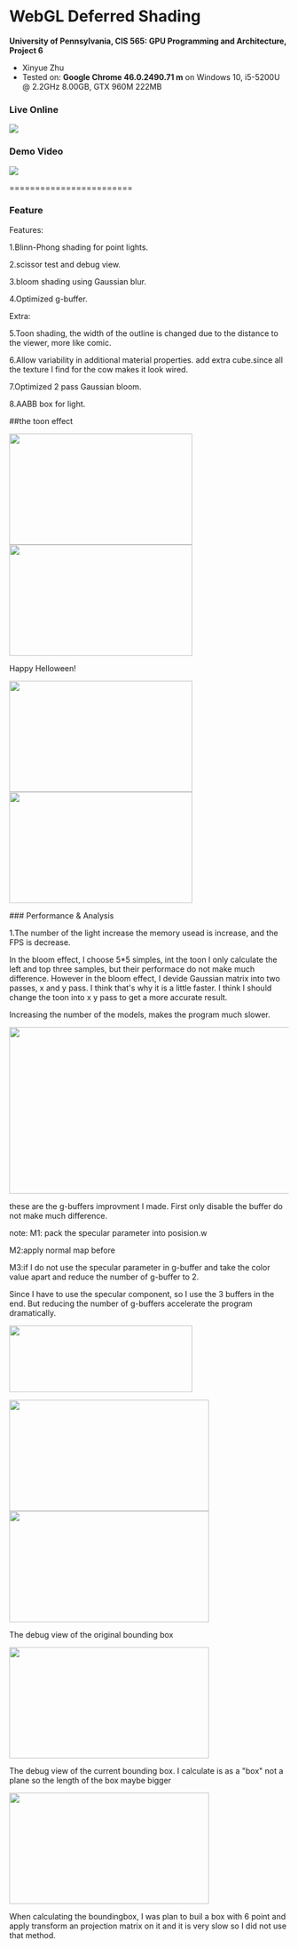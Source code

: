 WebGL Deferred Shading
======================

**University of Pennsylvania, CIS 565: GPU Programming and Architecture, Project 6**

* Xinyue Zhu
* Tested on: **Google Chrome  46.0.2490.71 m** on
  Windows 10, i5-5200U @ 2.2GHz 8.00GB, GTX 960M 222MB 

### Live Online

[![](img/thumb.png)](http://Zhuxinyue909.github.io/Project6-WebGL-Deferred-Shading)

### Demo Video

[![](img/video.png)](https://www.youtube.com/watch?v=z_TlmlxQoGs)

========================
### Feature
Features:
<p>1.Blinn-Phong shading for point lights.</p>
<p>2.scissor test and debug view.</p>
<p>3.bloom shading using Gaussian blur.</p>
<p>4.Optimized g-buffer.</p> 
Extra:
<p>5.Toon shading, the width of the outline is changed due to the distance to the viewer, more like comic.</p>
<p>6.Allow variability in additional material properties. add extra cube.since all the texture I find for the cow makes it look wired.</p>
<p>7.Optimized 2 pass Gaussian bloom.</p>
<p>8.AABB box for light.</p>
##the toon effect
<p><img src="img/toon1.png"  width="330" height="200"><img src="img/toon2.png"  width="330" height="200"></p> 
Happy Helloween!
<p><img src="img/creepy.png"  width="330" height="200"><img src="img/blood.png"  width="330" height="200"></p> 
### Performance & Analysis

<p>1.The number of the light increase the memory usead is increase, and the FPS is decrease.</p>
<p>In the bloom effect, I choose 5*5 simples, int the toon I only calculate the left and top three samples, but their performace do not make much difference. However in the bloom effect, I devide Gaussian matrix into two passes, x and y pass. I think that's why it is a little faster. I think I should change the toon into x y pass to get a more accurate result. </p>
Increasing the number of the models, makes the program much slower.
<p><img src="img/chart1.png"  width="520" height="300"><p>
<p>these are the g-buffers improvment I made. First only disable the buffer do not make much difference.
<p>note: M1: pack the specular parameter into posision.w</p>
<p>M2:apply normal map before</p>
<p>M3:if I do not use the specular parameter in g-buffer and take the color value apart and reduce the number of g-buffer to 2.</p>
<p>Since I have to use the specular component, so I use the 3 buffers in the end. But reducing the number of g-buffers accelerate the program dramatically. </p>
<p><img src="img/chart2.png"  width="330" height="120"><p>
<p><img src="img/chart3.png"  width="360" height="200"> <img src="img/chart4.png"  width="360" height="200"><p>
<p>The debug view of the original bounding box</p>
<p><img src="img/debug2.png"  width="360" height="200">
<p>The debug view of the current bounding box. I calculate is as a "box" not a plane so the length of the box maybe bigger </p>
<img src="img/debug2.png"  width="360" height="200"><p>

When calculating the boundingbox, I was plan to buil a box with 6 point and apply transform an projection matrix on it and it is very slow so I did not use that method.


